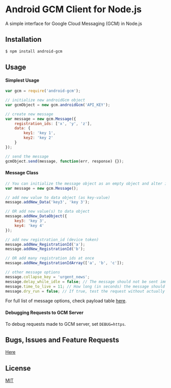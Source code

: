 # Android GCM Client for Node.js

A simple interface for Google Cloud Messaging (GCM) in Node.js


## Installation
```bash
$ npm install android-gcm
```

## Usage

#### Simplest Usage
```js
var gcm = require('android-gcm');

// initialize new androidGcm object
var gcmObject = new gcm.androidGcm('API_KEY');

// create new message
var message = new gcm.Message({
    registration_ids: ['x', 'y', 'z'],
    data: {
        key1: 'key 1',
        key2: 'key 2'
    }
});

// send the message
gcmObject.send(message, function(err, response) {});

```

#### Message Class
```js
// You can initialize the message object as an empty object and alter it later.
var message = new gcm.Message();

// add new value to data object (as key-value)
message.addNew_Data('key3', 'key 3');

// OR add new value(s) to data object
message.addNew_DataObject({
    key3: 'key 3',
    key4: 'key 4'
});

// add new registration_id (device token)
message.addNew_RegistrationId('a');
message.addNew_RegistrationId('b');

// OR add many registration ids at once
message.addNew_RegistrationIdArray(['a', 'b', 'c']);

// other message options
message.collapse_key = 'urgent_news';
message.delay_while_idle = false; // The message should not be sent immediately if the device is idle.
message.time_to_live = 11; // How long (in seconds) the message should be kept on GCM storage if the device is offline.
message.dry_run = false; // If true, test the request without actually sending a message
```
For full list of message options, check payload table [here](http://developer.android.com/google/gcm/server.html).


#### Debugging Requests to GCM Server
To debug requests made to GCM server, set `DEBUG=https`.


## Bugs, Issues and Feature Requests
[Here](https://github.com/MuhammadReda/android-gcm/issues)

## License
[MIT](http://opensource.org/licenses/MIT)
